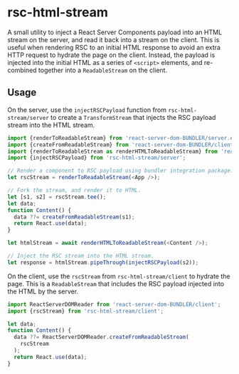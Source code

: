 # rsc-html-stream

A small utility to inject a React Server Components payload into an HTML stream on the server, and read it back into a stream on the client. This is useful when rendering RSC to an initial HTML response to avoid an extra HTTP request to hydrate the page on the client. Instead, the payload is injected into the initial HTML as a series of `<script>` elements, and re-combined together into a `ReadableStream` on the client.

## Usage

On the server, use the `injectRSCPayload` function from `rsc-html-stream/server` to create a `TransformStream` that injects the RSC payload stream into the HTML stream.

```js
import {renderToReadableStream} from 'react-server-dom-BUNDLER/server.edge';
import {createFromReadableStream} from 'react-server-dom-BUNDLER/client.edge';
import {renderToReadableStream as renderHTMLToReadableStream} from 'react-dom/server.edge';
import {injectRSCPayload} from 'rsc-html-stream/server';

// Render a component to RSC payload using bundler integration package.
let rscStream = renderToReadableStream(<App />);

// Fork the stream, and render it to HTML.
let [s1, s2] = rscStream.tee();
let data;
function Content() {
  data ??= createFromReadableStream(s1);
  return React.use(data);
}

let htmlStream = await renderHTMLToReadableStream(<Content />);

// Inject the RSC stream into the HTML stream.
let response = htmlStream.pipeThrough(injectRSCPayload(s2));
```

On the client, use the `rscStream` from `rsc-html-stream/client` to hydrate the page. This is a `ReadableStream` that includes the RSC payload injected into the HTML by the server.

```js
import ReactServerDOMReader from 'react-server-dom-BUNDLER/client';
import {rscStream} from 'rsc-html-stream/client';

let data;
function Content() {
  data ??= ReactServerDOMReader.createFromReadableStream(
    rscStream
  );
  return React.use(data);
}
```
